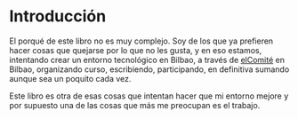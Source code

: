 # Introducción

El porqué de este libro no es muy complejo. Soy de los que ya prefieren hacer cosas que quejarse por lo que no les gusta, y en eso estamos, intentando crear un entorno tecnológico en Bilbao, a través de [elComité](https://twitter.com/elcomite_bio) en Bilbao, organizando curso, escribiendo, participando, en definitiva sumando aunque sea un poquito cada vez.

Este libro es otra de esas cosas que intentan hacer que mi entorno mejore y por supuesto una de las cosas que más me preocupan es el trabajo.



